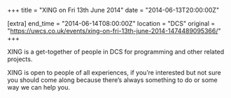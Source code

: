 +++
title = "XING on Fri 13th June 2014"
date = "2014-06-13T20:00:00Z"

[extra]
end_time = "2014-06-14T08:00:00Z"
location = "DCS"
original = "https://uwcs.co.uk/events/xing-on-fri-13th-june-2014-1474489095366/"
+++

XING is a get-together of people in DCS for programming and other related projects.

XING is open to people of all experiences, if you’re interested but not sure you should come along because there’s always something to do or some way we can help you.

